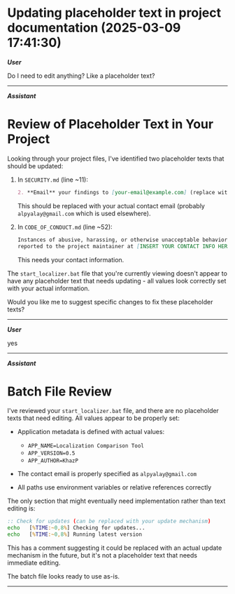<!-- Generated by SpecStory -->

# Updating placeholder text in project documentation (2025-03-09 17:41:30)

_**User**_

Do I need to edit anything? Like a placeholder text?

---

_**Assistant**_

# Review of Placeholder Text in Your Project

Looking through your project files, I've identified two placeholder texts that should be updated:

1. In `SECURITY.md` (line ~11):
   ```md
   2. **Email** your findings to [your-email@example.com] (replace with your preferred contact email)
   ```
   This should be replaced with your actual contact email (probably `alpyalay@gmail.com` which is used elsewhere).

2. In `CODE_OF_CONDUCT.md` (line ~52):
   ```md
   Instances of abusive, harassing, or otherwise unacceptable behavior may be
   reported to the project maintainer at [INSERT YOUR CONTACT INFO HERE].
   ```
   This needs your contact information.

The `start_localizer.bat` file that you're currently viewing doesn't appear to have any placeholder text that needs updating - all values look correctly set with your actual information.

Would you like me to suggest specific changes to fix these placeholder texts?

---

_**User**_

yes

---

_**Assistant**_

# Batch File Review

I've reviewed your `start_localizer.bat` file, and there are no placeholder texts that need editing. All values appear to be properly set:

- Application metadata is defined with actual values:
  - `APP_NAME=Localization Comparison Tool`
  - `APP_VERSION=0.5` 
  - `APP_AUTHOR=KhazP`

- The contact email is properly specified as `alpyalay@gmail.com`

- All paths use environment variables or relative references correctly

The only section that might eventually need implementation rather than text editing is:

```bat
:: Check for updates (can be replaced with your update mechanism)
echo   [%TIME:~0,8%] Checking for updates...
echo   [%TIME:~0,8%] Running latest version
```

This has a comment suggesting it could be replaced with an actual update mechanism in the future, but it's not a placeholder text that needs immediate editing.

The batch file looks ready to use as-is.

---

